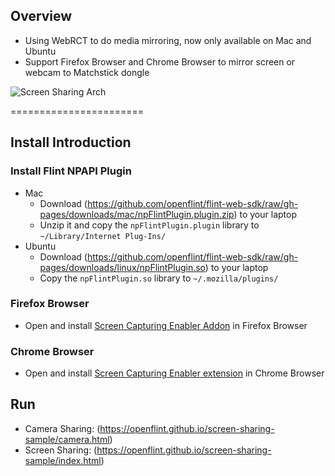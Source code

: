 ## Overview
* Using WebRCT to do media mirroring, now only available on Mac and Ubuntu
* Support Firefox Browser and Chrome Browser to mirror screen or webcam to Matchstick dongle

![Screen Sharing Arch](http://openflint.github.io/screen-sharing-sample/arch.png)

=======================

## Install Introduction

### Install Flint NPAPI Plugin
* Mac
    * Download (https://github.com/openflint/flint-web-sdk/raw/gh-pages/downloads/mac/npFlintPlugin.plugin.zip) to your laptop
    * Unzip it and copy the `npFlintPlugin.plugin` library to `~/Library/Internet Plug-Ins/`
* Ubuntu
    * Download (https://github.com/openflint/flint-web-sdk/raw/gh-pages/downloads/linux/npFlintPlugin.so) to your laptop
    * Copy the `npFlintPlugin.so` library to `~/.mozilla/plugins/`

### Firefox Browser
* Open and install [Screen Capturing Enabler Addon](https://openflint.github.io/screen-sharing-sample/downloads/openflint-enable-screen-capturing.xpi) in Firefox Browser

### Chrome Browser
* Open and install [Screen Capturing Enabler extension](https://chrome.google.com/webstore/detail/openflint-screen-capturin/lgbbpjdjciigiooglmbiknnflppmcmkl?hl=en-US) in Chrome Browser

## Run
* Camera Sharing: (https://openflint.github.io/screen-sharing-sample/camera.html)
* Screen Sharing: (https://openflint.github.io/screen-sharing-sample/index.html)
